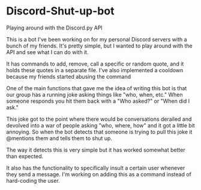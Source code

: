 # Discord-Shut-up-bot
Playing around with the Discord.py API

This is a bot I've been working on for my personal Discord servers with a bunch of my friends. It's pretty simple, but I wanted to play around with the API and see what I can do with it.

It has commands to add, remove, call a specific or random quote, and it holds these quotes in a separate file. I've also implemented a cooldown because my friends started abusing the command

One of the main functions that gave me the idea of writing this bot is that our group has a running joke asking things like "who, when, etc." When someone responds you hit them back with a "Who asked?" or "When did I ask."

This joke got to the point where there would be conversations derailed and devolved into a war of people asking "who, where, how" and it got a little bit annoying. So when the bot detects that someone is trying to pull this joke it @mentions them and tells them to shut up.

The way it detects this is very simple but it has worked somewhat better than expected.

It also has the functionality to specifically insult a certain user whenever they send a message. I'm working on adding this as a command instead of hard-coding the user.

